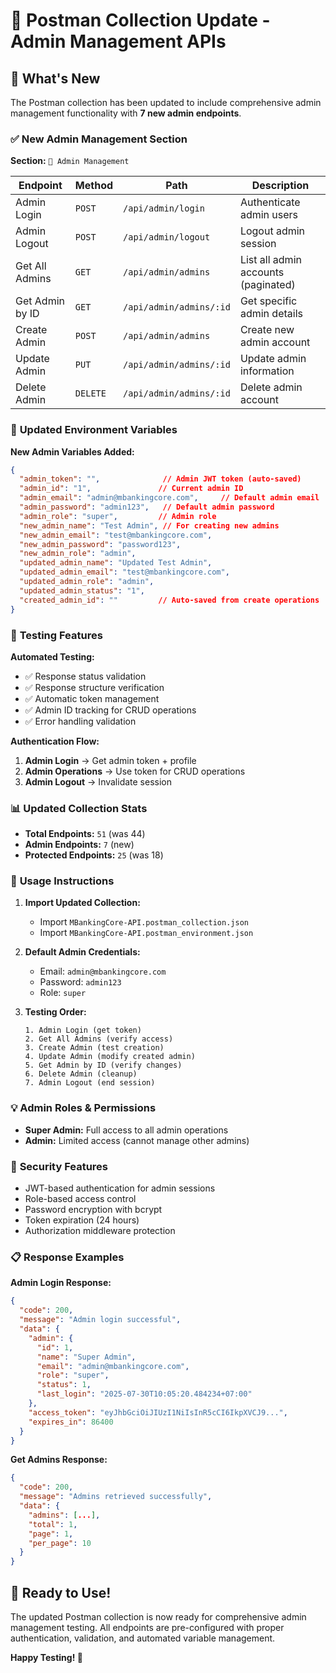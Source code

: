 # 📮 Postman Collection Update - Admin Management APIs

## 🎉 What's New

The Postman collection has been updated to include comprehensive admin management functionality with **7 new admin endpoints**.

### ✅ **New Admin Management Section**

**Section:** `👥 Admin Management`

| Endpoint | Method | Path | Description |
|----------|--------|------|-------------|
| Admin Login | `POST` | `/api/admin/login` | Authenticate admin users |
| Admin Logout | `POST` | `/api/admin/logout` | Logout admin session |
| Get All Admins | `GET` | `/api/admin/admins` | List all admin accounts (paginated) |
| Get Admin by ID | `GET` | `/api/admin/admins/:id` | Get specific admin details |
| Create Admin | `POST` | `/api/admin/admins` | Create new admin account |
| Update Admin | `PUT` | `/api/admin/admins/:id` | Update admin information |
| Delete Admin | `DELETE` | `/api/admin/admins/:id` | Delete admin account |

### 🔧 **Updated Environment Variables**

**New Admin Variables Added:**
```json
{
  "admin_token": "",              // Admin JWT token (auto-saved)
  "admin_id": "1",               // Current admin ID
  "admin_email": "admin@mbankingcore.com",     // Default admin email
  "admin_password": "admin123",   // Default admin password
  "admin_role": "super",         // Admin role
  "new_admin_name": "Test Admin", // For creating new admins
  "new_admin_email": "test@mbankingcore.com",
  "new_admin_password": "password123",
  "new_admin_role": "admin",
  "updated_admin_name": "Updated Test Admin",
  "updated_admin_email": "test@mbankingcore.com",
  "updated_admin_role": "admin",
  "updated_admin_status": "1",
  "created_admin_id": ""         // Auto-saved from create operations
}
```

### 🎯 **Testing Features**

**Automated Testing:**
- ✅ Response status validation
- ✅ Response structure verification
- ✅ Automatic token management
- ✅ Admin ID tracking for CRUD operations
- ✅ Error handling validation

**Authentication Flow:**
1. **Admin Login** → Get admin token + profile
2. **Admin Operations** → Use token for CRUD operations
3. **Admin Logout** → Invalidate session

### 📊 **Updated Collection Stats**

- **Total Endpoints:** `51` (was 44)
- **Admin Endpoints:** `7` (new)
- **Protected Endpoints:** `25` (was 18)

### 🚀 **Usage Instructions**

1. **Import Updated Collection:**
   - Import `MBankingCore-API.postman_collection.json`
   - Import `MBankingCore-API.postman_environment.json`

2. **Default Admin Credentials:**
   - Email: `admin@mbankingcore.com`
   - Password: `admin123`
   - Role: `super`

3. **Testing Order:**
   ```
   1. Admin Login (get token)
   2. Get All Admins (verify access)
   3. Create Admin (test creation)
   4. Update Admin (modify created admin)
   5. Get Admin by ID (verify changes)
   6. Delete Admin (cleanup)
   7. Admin Logout (end session)
   ```

### 💡 **Admin Roles & Permissions**

- **Super Admin:** Full access to all admin operations
- **Admin:** Limited access (cannot manage other admins)

### 🔐 **Security Features**

- JWT-based authentication for admin sessions
- Role-based access control
- Password encryption with bcrypt
- Token expiration (24 hours)
- Authorization middleware protection

### 📋 **Response Examples**

**Admin Login Response:**
```json
{
  "code": 200,
  "message": "Admin login successful",
  "data": {
    "admin": {
      "id": 1,
      "name": "Super Admin",
      "email": "admin@mbankingcore.com",
      "role": "super",
      "status": 1,
      "last_login": "2025-07-30T10:05:20.484234+07:00"
    },
    "access_token": "eyJhbGciOiJIUzI1NiIsInR5cCI6IkpXVCJ9...",
    "expires_in": 86400
  }
}
```

**Get Admins Response:**
```json
{
  "code": 200,
  "message": "Admins retrieved successfully",
  "data": {
    "admins": [...],
    "total": 1,
    "page": 1,
    "per_page": 10
  }
}
```

## 🎉 Ready to Use!

The updated Postman collection is now ready for comprehensive admin management testing. All endpoints are pre-configured with proper authentication, validation, and automated variable management.

**Happy Testing! 🚀**
